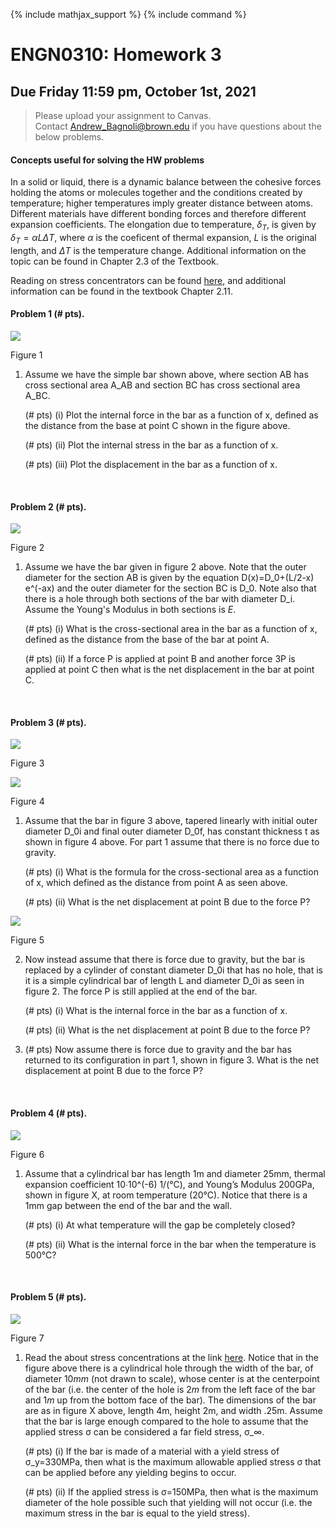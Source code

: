 {% include mathjax_support %}
{% include command %}



# ENGN0310: Homework 3
## Due Friday 11:59 pm, October 1st, 2021




> Please upload your assignment to Canvas.<br/>
> Contact Andrew_Bagnoli@brown.edu if you have questions about the below problems.   




#### Concepts useful for solving the HW problems

 In a solid or liquid, there is a dynamic balance between the cohesive forces holding the atoms or molecules together and the conditions created by temperature; higher temperatures imply greater distance between atoms. Different materials have different bonding forces and therefore different expansion coefficients. The elongation due to temperature, $\delta_{T}$, is given by $\delta_{T}=\alpha L \Delta T$, where $\alpha$ is the coeficent of thermal expansion, $L$ is the original length, and $\Delta T$ is the temperature change. Additional information on the topic can be found in Chapter 2.3 of the Textbook.

 Reading on stress concentrators can be found [here](CourseNotes\Bars7.md), and additional information can be found in the textbook Chapter 2.11.

#### Problem 1 (# pts). 

![](./HW3_1.png)

Figure 1

1. Assume we have the simple bar shown above, where section AB has cross sectional area A_AB and section BC has cross sectional area A_BC. 

    (# pts) (i) Plot the internal force in the bar as a function of x, defined as the distance from the base at point C shown in the figure above.

    (# pts) (ii) Plot the internal stress in the bar as a function of x.

    (# pts) (iii) Plot the displacement in the bar as a function of x.


<br>

#### Problem 2 (# pts). 

![](./HW3_2.png)

Figure 2

1. Assume we have the bar given in figure 2 above. Note that the outer diameter for the section AB is given by the equation D(x)=D_0+(L/2-x) e^(-ax) and the outer diameter for the section BC is D_0. Note also that there is a hole through both sections of the bar with diameter D_i. Assume the Young's Modulus in both sections is $E$.

    (# pts) (i) What is the cross-sectional area in the bar as a function of x, defined as the distance from the base of the bar at point A. 

    (# pts) (ii) If a force P is applied at point B and another force 3P is applied at point C then what is the net displacement in the bar at point C. 

<br>

#### Problem 3 (# pts). 

![](./HW3_3.png)

Figure 3

![](./HW3_4.png)

Figure 4

1. Assume that the bar in figure 3 above, tapered linearly with initial outer diameter D_0i and final outer diameter D_0f, has constant thickness t as shown in figure 4 above. For part 1 assume that there is no force due to gravity. 

    (# pts) (i) What is the formula for the cross-sectional area as a function of x, which defined as the distance from point A as seen above.

    (# pts) (ii) What is the net displacement at point B due to the force P?

![](./HW3_5.png)

Figure 5

2. Now instead assume that there is force due to gravity, but the bar is replaced by a cylinder of constant diameter D_0i that has no hole, that is it is a simple cylindrical bar of length L and diameter D_0i as seen in figure 2. The force P is still applied at the end of the bar.

    (# pts) (i) What is the internal force in the bar as a function of x.

    (# pts) (ii) What is the net displacement at point B due to the force P?

3. (# pts) Now assume there is force due to gravity and the bar has returned to its configuration in part 1, shown in figure 3. What is the net displacement at point B due to the force P?

<br>

#### Problem 4 (# pts). 

![](./HW3_6.png)

Figure 6

1. Assume that a cylindrical bar has length 1m and diameter 25mm, thermal expansion coefficient 10∙10^(-6)  1/(°C), and Young’s Modulus 200GPa, shown in figure X, at room temperature (20°C). Notice that there is a 1mm gap between the end of the bar and the wall.

    (# pts) (i) At what temperature will the gap be completely closed?

    (# pts) (ii) What is the internal force in the bar when the temperature is 500°C?

<br>

#### Problem 5 (# pts). 

![](./HW3_7.png)

Figure 7

1. Read the about stress concentrations at the link [here](CourseNotes\Bars7.md). Notice that in the figure above there is a cylindrical hole through the width of the bar, of diameter $10mm$ (not drawn to scale), whose center is at the centerpoint of the bar (i.e. the center of the hole is $2m$ from the left face of the bar and $1m$ up from the bottom face of the bar). The dimensions of the bar are as in figure X above, length 4m, height 2m, and width .25m. Assume that the bar is large enough compared to the hole to assume that the applied stress σ can be considered a far field stress, σ_∞. 

    (# pts) (i) If the bar is made of a material with a yield stress of σ_y=330MPa, then what is the maximum allowable applied stress σ that can be applied before any yielding begins to occur.

    (# pts) (ii) If the applied stress is σ=150MPa, then what is the maximum diameter of the hole possible such that yielding will not occur (i.e. the maximum stress in the bar is equal to the yield stress).

<br>